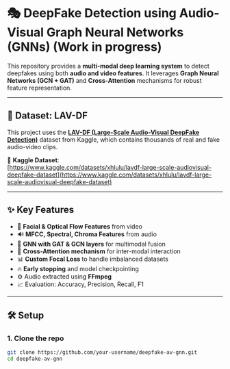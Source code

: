 # 🎭 DeepFake Detection using Audio-Visual Graph Neural Networks (GNNs) (Work in progress)

This repository provides a **multi-modal deep learning system** to detect deepfakes using both **audio and video features**. It leverages **Graph Neural Networks (GCN + GAT)** and **Cross-Attention** mechanisms for robust feature representation.

---

## 📌 Dataset: LAV-DF

This project uses the [**LAV-DF (Large-Scale Audio-Visual DeepFake Detection)**](https://www.kaggle.com/datasets/xhlulu/lavdf-large-scale-audiovisual-deepfake-dataset) dataset from Kaggle, which contains thousands of real and fake audio-video clips.

🔗 **Kaggle Dataset**:  
[https://www.kaggle.com/datasets/xhlulu/lavdf-large-scale-audiovisual-deepfake-dataset](https://www.kaggle.com/datasets/xhlulu/lavdf-large-scale-audiovisual-deepfake-dataset)

---

## ✨ Key Features

- 🎥 **Facial & Optical Flow Features** from video
- 🔊 **MFCC, Spectral, Chroma Features** from audio
- 🧠 **GNN with GAT & GCN layers** for multimodal fusion
- 🔄 **Cross-Attention mechanism** for inter-modal interaction
- 📊 **Custom Focal Loss** to handle imbalanced datasets
- 🔥 **Early stopping** and model checkpointing
- ⚙️ Audio extracted using **FFmpeg**
- 📈 Evaluation: Accuracy, Precision, Recall, F1

---

## 🛠️ Setup

### 1. Clone the repo
```bash
git clone https://github.com/your-username/deepfake-av-gnn.git
cd deepfake-av-gnn
